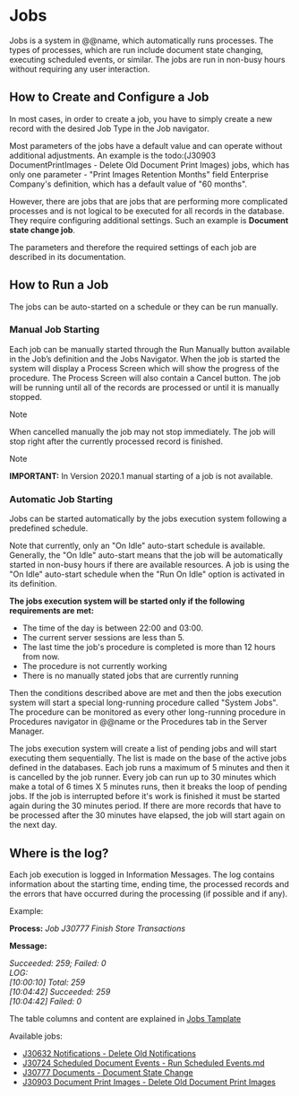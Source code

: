# Jobs

Jobs is a system in @@name, which automatically runs processes. The types of processes, which are run include document state changing, executing scheduled events, or similar. The jobs are run in non-busy hours without requiring any user interaction.

## How to Create and Configure a Job

In most cases, in order to create a job, you have to simply create a new record with the desired Job Type in the Job navigator.

Most parameters of the jobs have a default value and can operate without additional adjustments. An example is the todo:(J30903 DocumentPrintImages - Deletе Old Document Print Images)  jobs, which has only one parameter - "Print Images Retention Months" field Enterprise Company's definition, which has a default value of "60 months".

However, there are jobs that are jobs that are performing more complicated processes and is not logical to be executed for all records in the database. They require configuring additional settings. Such an example is **Document state change job**. 

The parameters and therefore the required settings of each job are described in its documentation.

## How to Run a Job

The jobs can be auto-started on a schedule or they can be run manually. 

### Manual Job Starting

Each job can be manually started through the Run Manually button available in the Job’s definition and the Jobs Navigator. When the job is started the system will display a Process Screen which will show the progress of the procedure. The Process Screen will also contain a Cancel button. The job will be running until all of the records are processed or until it is manually stopped.

> [!Note]
> When cancelled manually the job may not stop immediately. The job will stop right after the currently processed record is finished.

> [!Note] 
> **IMPORTANT:** In Version 2020.1 manual starting of a job is not available.

### Automatic Job Starting

Jobs can be started automatically by the jobs execution system following a predefined schedule.

Note that currently, only an "On Idle" auto-start schedule is available. Generally, the "On Idle" auto-start means that the job will be automatically started in non-busy hours if there are available resources. A job is using the "On Idle" auto-start schedule when the "Run On Idle" option is activated in its definition.

**The jobs execution system will be started only if the following requirements are met:**

- The time of the day is between 22:00 and 03:00.
- The current server sessions are less than 5.
- The last time the job's procedure is completed is more than 12 hours from now.
- The procedure is not currently working
- There is no manually stated jobs that are currently running

Then the conditions described above are met and then the jobs execution system will start a special long-running procedure called "System Jobs". The procedure can be monitored as every other long-running procedure in Procedures navigator in @@name or the Procedures tab in the Server Manager.

The jobs execution system will create a list of pending jobs and will start executing them sequentially. The list is made on the base of the active jobs defined in the databases. Each job runs a maximum of 5 minutes and then it is cancelled by the job runner. Every job can run up to 30 minutes which make a total of 6 times X 5 minutes runs, then it breaks the loop of pending jobs. If the job is interrupted before it's work is finished it must be started again during the 30 minutes period. If there are more records that have to be processed after the 30 minutes have elapsed, the job will start again on the next day. 

## Where is the log?

Each job execution is logged in Information Messages. The log contains information about the starting time, ending time, the processed records and the errors that have occurred during the processing (if possible and if any).

Example:

**Process:** *Job J30777 Finish Store Transactions*

**Message:**

*Succeeded: 259; Failed: 0 <br>
LOG: <br>
[10:00:10] Total: 259 <br>
[10:04:42] Succeeded: 259 <br>
[10:04:42] Failed: 0*

The table columns and content are explained in [Jobs Tamplate](xref:template-description-jobs)

Available jobs:

- [J30632 Notifications - Delete Old Notifications](xref:jobs-J30632)
- [J30724 Scheduled Document Events - Run Scheduled Events.md](xref:jobs-J30724)
- [J30777 Documents - Document State Change](xref:jobs-J30777)
- [J30903 Document Print Images - Delete Old Document Print Images](xref:jobs-J30903)


